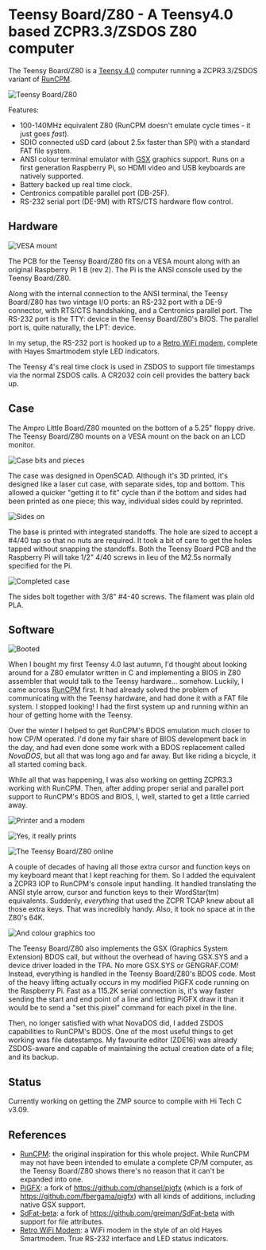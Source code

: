# Teensy Board/Z80 - A Teensy4.0 based ZCPR3.3/ZSDOS Z80 computer

The Teensy Board/Z80 is a
[Teensy 4.0](https://www.pjrc.com/store/teensy40.html) computer running a
ZCPR3.3/ZSDOS variant of [RunCPM](https://github.com/MockbaTheBorg/RunCPM).

![Teensy Board/Z80](images/01%20-%20TeensyBoardZ80.jpg "The Teensy Board/Z80")

Features:
* 100-140MHz equivalent Z80 (RunCPM doesn't emulate cycle times - it just goes *fast*).
* SDIO connected uSD card (about 2.5x faster than SPI) with a standard FAT file system.
* ANSI colour terminal emulator with [GSX](https://github.com/mecparts/pigfx)
graphics support. Runs on a first generation Raspberry Pi, so HDMI video
and USB keyboards are natively supported.
* Battery backed up real time clock.
* Centronics compatible parallel port (DB-25F).
* RS-232 serial port (DE-9M) with RTS/CTS hardware flow control.

## Hardware

![VESA mount](images/02%20-%20on%20the%20VESA%20mount.jpg "The Teensy Board/Z80 and the Raspberry Pi on the VESA mount")

The PCB for the Teensy Board/Z80 fits on a VESA mount along with an
original Raspberry Pi 1 B (rev 2). The Pi is the ANSI console used by
the Teensy Board/Z80.

Along with the internal connection to the ANSI terminal, the Teensy Board/Z80
has two vintage I/O ports: an RS-232 port with a DE-9 connector, with
RTS/CTS handshaking, and a Centronics parallel port. The RS-232 port is
the TTY: device in the Teensy Board/Z80's BIOS. The parallel port is,
quite naturally, the LPT: device.

In my setup, the RS-232 port is hooked up to a
[Retro WiFi modem](https://github.com/mecparts/RetroWiFiModem), complete
with Hayes Smartmodem style LED indicators.

The Teensy 4's real time clock is used in ZSDOS to support file timestamps
via the normal ZSDOS calls. A CR2032 coin cell provides the battery back up.

## Case

The Ampro Little Board/Z80 mounted on the bottom of a 5.25" floppy drive.
The Teensy Board/Z80 mounts on a VESA mount on the back on an LCD monitor.

![Case bits and pieces](images/03%20-%20sides%20and%20top.jpg "The case bits and pieces")

The case was designed in OpenSCAD. Although it's 3D printed, it's designed
like a laser cut case, with separate sides, top and bottom. This allowed
a quicker "getting it to fit" cycle than if the bottom and sides had been
printed as one piece; this way, individual sides could by reprinted.

![Sides on](images/04%20-%20sides%20on.jpg "Sides on")

The base is printed with integrated standoffs. The hole are sized to accept
a #4/40 tap so that no nuts are required. It took a bit of care to get the
holes tapped without snapping the standoffs. Both the Teensy Board PCB and
the Raspberry Pi will take 1/2" 4/40 screws in lieu of the M2.5s normally
specified for the Pi.

![Completed case](images/05%20-%20cased.jpg "The completed case")

The sides bolt together with 3/8" #4-40 screws. The filament was plain old
PLA.

## Software

![Booted](images/06%20-%20booted.jpg "Booted")

When I bought my first Teensy 4.0 last autumn, I'd thought about looking
around for a Z80 emulator written in C and implementing a BIOS in Z80
assembler that would talk to the Teensy hardware... somehow. Luckily, I
came across [RunCPM](https://github.com/MockbaTheBorg/RunCPM) first. It
had already solved the problem of communicating with the Teensy
hardware, and had done it with a FAT file system. I stopped looking! I
had the first system up and running within an hour of getting home with
the Teensy.

Over the winter I helped to get RunCPM's BDOS emulation much closer to
how CP/M operated. I'd done my fair share of BIOS development back in
the day, and had even done some work with a BDOS replacement called
*NovaDOS*, but all that was long ago and far away. But like riding a
bicycle, it all started coming back.


While all that was happening, I was also working on getting ZCPR3.3
working with RunCPM. Then, after adding proper serial and parallel port
support to RunCPM's BDOS and BIOS, I, well, started to get a little
carried away.

![Printer and a modem](images/07%20-%20printer%20and%20a%20modem.jpg "The printer and the modem")

![Yes, it really prints](images/08%20-%20printout.jpg "Yes, it really prints")

![The Teensy Board/Z80 online](images/09%20-%20online.jpg "The Teensy Board/Z80 online")

A couple of decades of having all those extra cursor and function keys
on my keyboard meant that I kept reaching for them. So I added the
equivalent a ZCPR3 IOP to RunCPM's console input handling. It handled
translating the ANSI style arrow, cursor and function keys to their
WordStar(tm) equivalents. Suddenly, *everything* that used the ZCPR TCAP
knew about all those extra keys. That was incredibly handy. Also, it took
no space at in the Z80's 64K.

![And colour graphics too](images/10%20-%20graphics.jpg "And colour graphics too")

The Teensy Board/Z80 also implements the GSX (Graphics System Extension)
BDOS call, but without the overhead of having GSX.SYS and a device
driver loaded in the TPA. No more GSX.SYS or GENGRAF.COM! Instead,
everything is handled in the Teensy Board/Z80's BDOS code. Most of the heavy
lifting actually occurs in my modified PiGFX code running on the
Raspberry Pi. Fast as a 115.2K serial connection is, it's way faster
sending the start and end point of a line and letting PiGFX draw it than
it would be to send a "set this pixel" command for each pixel in the
line.

Then, no longer satisfied with what NovaDOS did, I added ZSDOS
capabilities to RunCPM's BDOS. One of the most useful things to get
working was file datestamps. My favourite editor (ZDE16) was already
ZSDOS-aware and capable of maintaining the actual creation date of a
file; and its backup.

## Status

Currently working on getting the ZMP source to compile with Hi Tech C
v3.09.

## References

* [RunCPM](https://github.com/MockbaTheBorg/RunCPM): the original
inspiration for this whole project. While RunCPM may not have been
intended to emulate a complete CP/M computer, as the Teensy Board/Z80
shows there's no reason that it can't be expanded into one.
* [PiGFX](https://github.com/mecparts/pigfx): a fork of 
https://github.com/dhansel/pigfx (which is a fork of 
https://github.com/fbergama/pigfx) with all kinds of additions, including
native GSX support.
* [SdFat-beta](https://github.com/mecparts/SdFat-beta): a fork of
https://github.com/greiman/SdFat-beta with support for file attributes.
* [Retro WiFi Modem](https://github.com/mecparts/RetroWiFiModem): a 
WiFi modem in the style of an old Hayes Smartmodem. True RS-232 interface
and LED status indicators.

